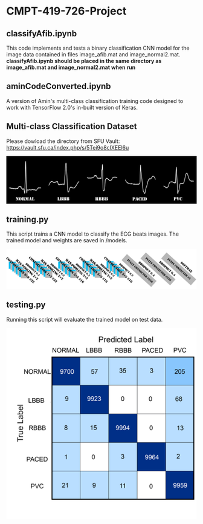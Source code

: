 # CMPT-419-726-Project

## classifyAfib.ipynb
This code implements and tests a binary classification CNN model for the image data contained in files image_afib.mat and image_normal2.mat.
**classifyAfib.ipynb should be placed in the same directory as image_afib.mat and image_normal2.mat when run**

## aminCodeConverted.ipynb
A version of Amin's multi-class classification training code designed to work with TensorFlow 2.0's in-built version of Keras.

## Multi-class Classification Dataset
Please dowload the directory from SFU Vault:
https://vault.sfu.ca/index.php/s/5Tei9o8cIXEEl6u

<img src="images/sample_beats.png" align="center"/>

## training.py
This script trains a CNN model to classify the ECG beats images. The trained model and weights are saved in /models.

<img src="images/architecture.png" align="center"/>

## testing.py
Running this script will evaluate the trained model on test data.

<img src="images/Confusion_Matrix.png" align="center"/>
